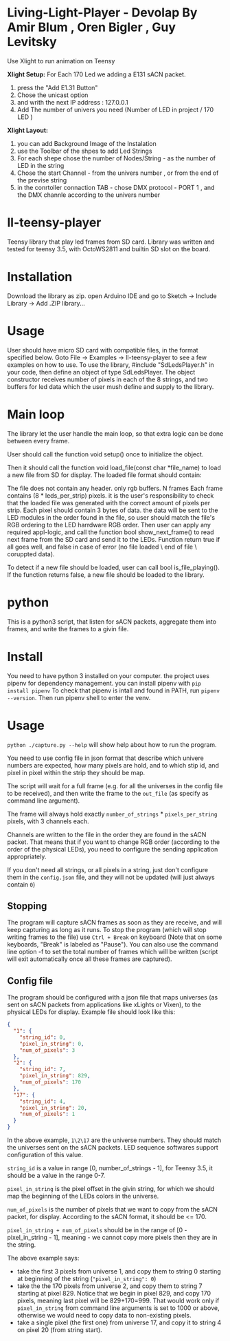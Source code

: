 # Living-Light-Player - Devolap By Amir Blum , Oren Bigler , Guy Levitsky
Use Xlight to run animation on Teensy

**Xlight  Setup:**
For Each 170 Led we adding a E131 sACN packet.
1) press the  "Add E1.31 Button"
2) Chose the unicast option
3) and writh the next IP address : 127.0.0.1
4) Add The number of univers you need (Number of LED in project / 170 LED )

**Xlight  Layout:**

1) you can add Background Image of the Instalation 
2) use the Toolbar of the shpes to add Led Strings
3) For each shepe chose the number of Nodes/String - as the number of LED in the string
4) Chose the start Channel - from the univers number , or from the end of the previse string
5) in the conrtoller connaction TAB - chose DMX protocol - PORT 1 , and the DMX channle according to the univers number

# ll-teensy-player
Teensy library that play led frames from SD card. Library was written and tested for teensy 3.5, with OctoWS2811 and builtin SD slot on the board.

# Installation
Download the library as zip. open Arduino IDE and go to Sketch -> Include Library -> Add .ZIP library...

# Usage
User should have micro SD card with compatible files, in the format specified below. Goto File -> Examples -> ll-teensy-player to see a few examples on how to use. To use the library, #include "SdLedsPlayer.h" in your code, then define an object of type SdLedsPlayer. The object constructor receives number of pixels in each of the 8 strings, and two buffers for led data which the user mush define and supply to the library.

# Main loop
The library let the user handle the main loop, so that extra logic can be done between every frame.

User should call the function void setup() once to initialize the object.

Then it should call the function void load_file(const char *file_name) to load a new file from SD for display. The loaded file format should contain:

The file does not contain any header. only rgb buffers.
N frames
Each frame contains (8 * leds_per_strip) pixels. it is the user's responsibility to check that the loaded file was generated with the correct amount of pixels per strip.
Each pixel should contain 3 bytes of data. the data will be sent to the LED modules in the order found in the file, so user should match the file's RGB ordering to the LED harrdware RGB order.
Then user can apply any required appl-logic, and call the function bool show_next_frame() to read next frame from the SD card and send it to the LEDs. Function return true if all goes well, and false in case of error (no file loaded \ end of file \ coruppted data).

To detect if a new file should be loaded, user can call bool is_file_playing(). If the function returns false, a new file should be loaded to the library.
# python

This is a python3 script, that listen for sACN packets, aggregate them into frames, and write the frames to a givin file.

# Install
You need to have python 3 installed on your computer.
the project uses pipenv for dependency management. you can install pipenv with `pip install pipenv`
To check that pipenv is intall and found in PATH, run `pipenv --version`.
Then run pipenv shell to enter the venv.

# Usage
`python ./capture.py --help` will show help about how to run the program.

You need to use config file in json format that describe which univere numbers are expected, how many pixels are hold, and to which stip id, and pixel in pixel within the strip they should be map.

The script will wait for a full frame (e.g. for all the universes in the config file to be received), and then write the frame to the `out_file` (as specify as command line argument).

The frame will always hold exactly `number_of_strings` * `pixels_per_string` pixels, with 3 channels each.

Channels are written to the file in the order they are found in the sACN packet. That means that if you want to change RGB order (according to the order of the physical LEDs), you need to configure the sending application appropriately.

If you don't need all strings, or all pixels in a string, just don't configure them in the `config.json` file, and they will not be updated (will just always contain `0`)

## Stopping
The program will capture sACN frames as soon as they are receive, and will keep capturing as long as it runs. To stop the program (which will stop writing frames to the file) use `Ctrl + Break` on keyboard (Note that on some keyboards, "Break" is labeled as "Pause").
You can also use the command line option -f to set the total number of frames which will be written (script will exit automatically once all these frames are captured).

## Config file
The program should be configured with a json file that maps universes (as sent on sACN packets from applications like xLights or Vixen), to the physical LEDs for display.
Example file should look like this:
```json
{
  "1": {
    "string_id": 0,
    "pixel_in_string": 0,
    "num_of_pixels": 3
  },
  "2": {
    "string_id": 7,
    "pixel_in_string": 829,
    "num_of_pixels": 170
  },
  "17": {
    "string_id": 4,
    "pixel_in_string": 20,
    "num_of_pixels": 1
  }
}
``` 
In the above example, `1\2\17` are the universe numbers. They should match the universes sent on the sACN packets. LED sequence softwares support configuration of this value.

`string_id` is a value in range [0, number_of_strings - 1], for Teensy 3.5, it should be a value in the range 0-7.

`pixel_in_string` is the pixel offset in the givin string, for which we should map the beginning of the LEDs colors in the universe.

`num_of_pixels` is the number of pixels that we want to copy from the sACN packet, for display. According to the sACN format, it should be <= 170.

`pixel_in_string + num_of_pixels` should be in the range of [0 - pixel_in_string - 1], meaning - we cannot copy more pixels then they are in the string.

The above example says: 
- take the first 3 pixels from universe 1, and copy them to string 0 starting at beginning of the string (`"pixel_in_string": 0`)
- take the the 170 pixels from universe 2, and copy them to string 7 starting at pixel 829. Notice that we begin in pixel 829, and copy 170 pixels, meaning last pixel will be 829+170=999. That would work only if `pixel_in_string` from command line arguments is set to 1000 or above, otherwise we would need to copy data to non-existing pixels.
- take a single pixel (the first one) from universe 17, and copy it to string 4 on pixel 20 (from string start).

